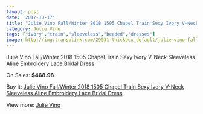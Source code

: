 ```yaml
---
layout: post
date: '2017-10-17'
title: "Julie Vino Fall/Winter 2018 1505 Chapel Train Sexy Ivory V-Neck Sleeveless Aline Embroidery Lace Bridal Dress"
category: Julie Vino
tags: ["ivory","train","sleeveless","beaded","dresses"]
image: http://img.transblink.com/29931-thickbox_default/julie-vino-fall-winter-2018-1505-chapel-train-sexy-ivory-v-neck-sleeveless-aline-embroidery-lace-bridal-dress.jpg
---
```

Julie Vino Fall/Winter 2018 1505 Chapel Train Sexy Ivory V-Neck Sleeveless Aline Embroidery Lace Bridal Dress

On Sales: **$468.98**
<a href="https://www.transblink.com/en/julie-vino/10092-julie-vino-fall-winter-2018-1505-chapel-train-sexy-ivory-v-neck-sleeveless-aline-embroidery-lace-bridal-dress.html"><amp-img layout="responsive" width="600" height="600" src="//img.transblink.com/29931-thickbox_default/julie-vino-fall-winter-2018-1505-chapel-train-sexy-ivory-v-neck-sleeveless-aline-embroidery-lace-bridal-dress.jpg" alt="Julie Vino Fall/Winter 2018 1505 Chapel Train Sexy Ivory V-Neck Sleeveless Aline Embroidery Lace Bridal Dress 0" /></a>
<a href="https://www.transblink.com/en/julie-vino/10092-julie-vino-fall-winter-2018-1505-chapel-train-sexy-ivory-v-neck-sleeveless-aline-embroidery-lace-bridal-dress.html"><amp-img layout="responsive" width="600" height="600" src="//img.transblink.com/29936-thickbox_default/julie-vino-fall-winter-2018-1505-chapel-train-sexy-ivory-v-neck-sleeveless-aline-embroidery-lace-bridal-dress.jpg" alt="Julie Vino Fall/Winter 2018 1505 Chapel Train Sexy Ivory V-Neck Sleeveless Aline Embroidery Lace Bridal Dress 1" /></a>
<a href="https://www.transblink.com/en/julie-vino/10092-julie-vino-fall-winter-2018-1505-chapel-train-sexy-ivory-v-neck-sleeveless-aline-embroidery-lace-bridal-dress.html"><amp-img layout="responsive" width="600" height="600" src="//img.transblink.com/29935-thickbox_default/julie-vino-fall-winter-2018-1505-chapel-train-sexy-ivory-v-neck-sleeveless-aline-embroidery-lace-bridal-dress.jpg" alt="Julie Vino Fall/Winter 2018 1505 Chapel Train Sexy Ivory V-Neck Sleeveless Aline Embroidery Lace Bridal Dress 2" /></a>
<a href="https://www.transblink.com/en/julie-vino/10092-julie-vino-fall-winter-2018-1505-chapel-train-sexy-ivory-v-neck-sleeveless-aline-embroidery-lace-bridal-dress.html"><amp-img layout="responsive" width="600" height="600" src="//img.transblink.com/29934-thickbox_default/julie-vino-fall-winter-2018-1505-chapel-train-sexy-ivory-v-neck-sleeveless-aline-embroidery-lace-bridal-dress.jpg" alt="Julie Vino Fall/Winter 2018 1505 Chapel Train Sexy Ivory V-Neck Sleeveless Aline Embroidery Lace Bridal Dress 3" /></a>
<a href="https://www.transblink.com/en/julie-vino/10092-julie-vino-fall-winter-2018-1505-chapel-train-sexy-ivory-v-neck-sleeveless-aline-embroidery-lace-bridal-dress.html"><amp-img layout="responsive" width="600" height="600" src="//img.transblink.com/29933-thickbox_default/julie-vino-fall-winter-2018-1505-chapel-train-sexy-ivory-v-neck-sleeveless-aline-embroidery-lace-bridal-dress.jpg" alt="Julie Vino Fall/Winter 2018 1505 Chapel Train Sexy Ivory V-Neck Sleeveless Aline Embroidery Lace Bridal Dress 4" /></a>
<a href="https://www.transblink.com/en/julie-vino/10092-julie-vino-fall-winter-2018-1505-chapel-train-sexy-ivory-v-neck-sleeveless-aline-embroidery-lace-bridal-dress.html"><amp-img layout="responsive" width="600" height="600" src="//img.transblink.com/29932-thickbox_default/julie-vino-fall-winter-2018-1505-chapel-train-sexy-ivory-v-neck-sleeveless-aline-embroidery-lace-bridal-dress.jpg" alt="Julie Vino Fall/Winter 2018 1505 Chapel Train Sexy Ivory V-Neck Sleeveless Aline Embroidery Lace Bridal Dress 5" /></a>

Buy it: [Julie Vino Fall/Winter 2018 1505 Chapel Train Sexy Ivory V-Neck Sleeveless Aline Embroidery Lace Bridal Dress](https://www.transblink.com/en/julie-vino/10092-julie-vino-fall-winter-2018-1505-chapel-train-sexy-ivory-v-neck-sleeveless-aline-embroidery-lace-bridal-dress.html "Julie Vino Fall/Winter 2018 1505 Chapel Train Sexy Ivory V-Neck Sleeveless Aline Embroidery Lace Bridal Dress")

View more: [Julie Vino](https://www.transblink.com/en/71-julie-vino "Julie Vino")